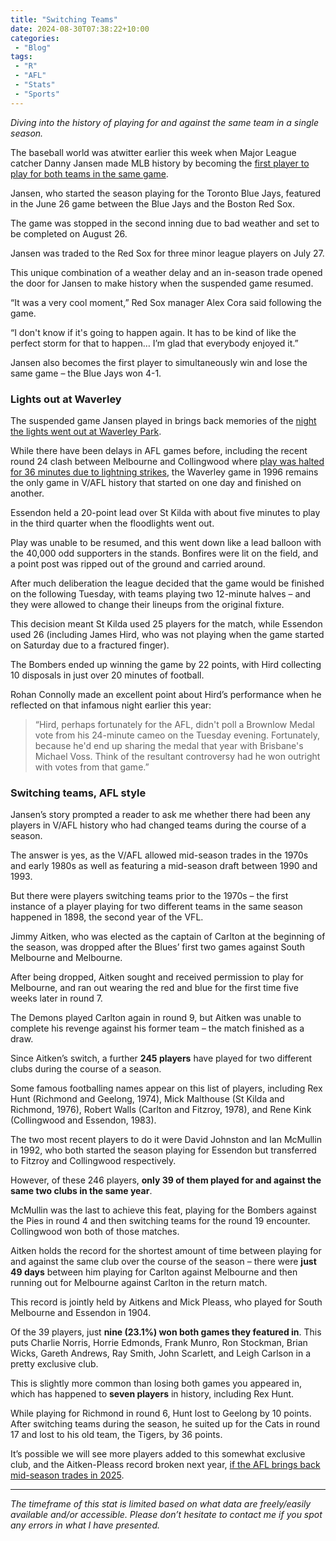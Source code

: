```yaml
---
title: "Switching Teams"
date: 2024-08-30T07:38:22+10:00
categories:
 - "Blog"
tags:
 - "R"
 - "AFL" 
 - "Stats"
 - "Sports"
---
```


*Diving into the history of playing for and against the same team in a single season.*

<!--more-->

The baseball world was atwitter earlier this week when Major League catcher Danny Jansen made MLB history by becoming the [first player to play for both teams in the same game](https://www.espn.com.au/mlb/story/_/id/41003854/danny-jansen-appears-blue-jays-red-sox-same-game). 

Jansen, who started the season playing for the Toronto Blue Jays, featured in the June 26 game between the Blue Jays and the Boston Red Sox. 

The game was stopped in the second inning due to bad weather and set to be completed on August 26. 

Jansen was traded to the Red Sox for three minor league players on July 27.

This unique combination of a weather delay and an in-season trade opened the door for Jansen to make history when the suspended game resumed.

“It was a very cool moment,” Red Sox manager Alex Cora said following the game. 

“I don't know if it's going to happen again. It has to be kind of like the perfect storm for that to happen… I’m glad that everybody enjoyed it.”

Jansen also becomes the first player to simultaneously win and lose the same game – the Blue Jays won 4-1.

### Lights out at Waverley

The suspended game Jansen played in brings back memories of the [night the lights went out at Waverley Park](https://www.espn.com.au/afl/story/_/id/40140772/afl-remember-lights-went-waverley-1996-st-kilda-saints-essendon-bombers). 

While there have been delays in AFL games before, including the recent round 24 clash between Melbourne and Collingwood where [play was halted for 36 minutes due to lightning strikes](https://www.afl.com.au/afl/matches/6098#match-report), the Waverley game in 1996 remains the only game in V/AFL history that started on one day and finished on another.

Essendon held a 20-point lead over St Kilda with about five minutes to play in the third quarter when the floodlights went out. 

Play was unable to be resumed, and this went down like a lead balloon with the 40,000 odd supporters in the stands. Bonfires were lit on the field, and a point post was ripped out of the ground and carried around. 

After much deliberation the league decided that the game would be finished on the following Tuesday, with teams playing two 12-minute halves – and they were allowed to change their lineups from the original fixture.

This decision meant St Kilda used 25 players for the match, while Essendon used 26 (including James Hird, who was not playing when the game started on Saturday due to a fractured finger).

The Bombers ended up winning the game by 22 points, with Hird collecting 10 disposals in just over 20 minutes of football. 

Rohan Connolly made an excellent point about Hird’s performance when he reflected on that infamous night earlier this year:

> “Hird, perhaps fortunately for the AFL, didn't poll a Brownlow Medal vote from his 24-minute cameo on the Tuesday evening. Fortunately, because he'd end up sharing the medal that year with Brisbane's Michael Voss. Think of the resultant controversy had he won outright with votes from that game.”

### Switching teams, AFL style

Jansen’s story prompted a reader to ask me whether there had been any players in V/AFL history who had changed teams during the course of a season.

The answer is yes, as the V/AFL allowed mid-season trades in the 1970s and early 1980s as well as featuring a mid-season draft between 1990 and 1993.

But there were players switching teams prior to the 1970s – the first instance of a player playing for two different teams in the same season happened in 1898, the second year of the VFL.

Jimmy Aitken, who was elected as the captain of Carlton at the beginning of the season, was dropped after the Blues’ first two games against South Melbourne and Melbourne. 

After being dropped, Aitken sought and received permission to play for Melbourne, and ran out wearing the red and blue for the first time five weeks later in round 7.

The Demons played Carlton again in round 9, but Aitken was unable to complete his revenge against his former team – the match finished as a draw.

Since Aitken’s switch, a further **245 players** have played for two different clubs during the course of a season. 

Some famous footballing names appear on this list of players, including Rex Hunt (Richmond and Geelong, 1974), Mick Malthouse (St Kilda and Richmond, 1976), Robert Walls (Carlton and Fitzroy, 1978), and Rene Kink (Collingwood and Essendon, 1983).

The two most recent players to do it were David Johnston and Ian McMullin in 1992, who both started the season playing for Essendon but transferred to Fitzroy and Collingwood respectively.

However, of these 246 players, **only 39 of them played for and against the same two clubs in the same year**.

McMullin was the last to achieve this feat, playing for the Bombers against the Pies in round 4 and then switching teams for the round 19 encounter. Collingwood won both of those matches. 

Aitken holds the record for the shortest amount of time between playing for and against the same club over the course of the season – there were **just 49 days** between him playing for Carlton against Melbourne and then running out for Melbourne against Carlton in the return match.

This record is jointly held by Aitkens and Mick Pleass, who played for South Melbourne and Essendon in 1904. 

Of the 39 players, just **nine (23.1%) won both games they featured in**. This puts Charlie Norris, Horrie Edmonds, Frank Munro, Ron Stockman, Brian Wicks, Gareth Andrews, Ray Smith, John Scarlett, and Leigh Carlson in a pretty exclusive club.

This is slightly more common than losing both games you appeared in, which has happened to **seven players** in history, including Rex Hunt. 

While playing for Richmond in round 6, Hunt lost to Geelong by 10 points. After switching teams during the season, he suited up for the Cats in round 17 and lost to his old team, the Tigers, by 36 points.

It’s possible we will see more players added to this somewhat exclusive club, and the Aitken-Pleass record broken next year, [if the AFL brings back mid-season trades in 2025](https://www.afl.com.au/news/1077793/as-mid-season-trading-looms-for-2025-coaches-share-thoughts). 

--- 

*The timeframe of this stat is limited based on what data are freely/easily available and/or accessible. Please don’t hesitate to contact me if you spot any errors in what I have presented.*